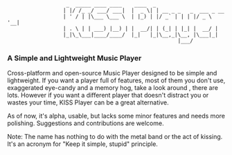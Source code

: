                        _  _____ ____ ____    ____  _
                      | |/ /_ _/ ___/ ___|  |  _ \| | __ _ _   _  ___ _ __
                      | ' / | |\___ \___ \  | |_) | |/ _` | | | |/ _ \ '__|
                      | . \ | | ___) |__) | |  __/| | (_| | |_| |  __/ |
                      |_|\_\___|____/____/  |_|   |_|\__,_|\__, |\___|_|
                                                           |___/

### A Simple and Lightweight Music Player ###

Cross-platform and open-source Music Player designed to be simple and lightweight.
If you want a player full of features, most of them you don't use, exaggerated eye-candy and a memory hog, take a look around , there are lots. However if you want a different player that doesn't distract you or wastes your time, KISS Player can be a great alternative.

As of now, it's alpha, usable, but lacks some minor features and needs more polishing. Suggestions and contributions are welcome.

Note: The name has nothing to do with the metal band or the act of kissing. It's an acronym for "Keep it simple, stupid" principle.
